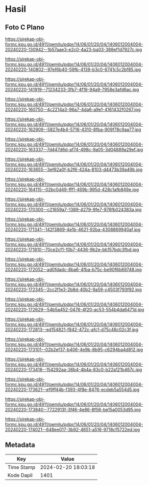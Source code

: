 # Hasil

## Foto C Plano

https://sirekap-obj-formc.kpu.go.id/4911/pemilu/pdpr/14/06/01/20/04/1406012004004-20240220-130942--1b57aae3-e2c0-4a23-ba03-388ef1d7927c.jpg

https://sirekap-obj-formc.kpu.go.id/4911/pemilu/pdpr/14/06/01/20/04/1406012004004-20240220-140802--97ef6b40-59fb-4139-b3c0-6741c5c2bf85.jpg

https://sirekap-obj-formc.kpu.go.id/4911/pemilu/pdpr/14/06/01/20/04/1406012004004-20240220-141919--71234233-3fb7-4f19-94a9-7958e3afd6ac.jpg

https://sirekap-obj-formc.kpu.go.id/4911/pemilu/pdpr/14/06/01/20/04/1406012004004-20240220-160750--4c2214a3-96a7-4da6-a9e1-4161432f0267.jpg

https://sirekap-obj-formc.kpu.go.id/4911/pemilu/pdpr/14/06/01/20/04/1406012004004-20240220-162909--5827e4b4-5716-4310-8fba-909f78c9aa77.jpg

https://sirekap-obj-formc.kpu.go.id/4911/pemilu/pdpr/14/06/01/20/04/1406012004004-20240220-163337--7d447d6d-af74-498c-9a05-3d04889a29ef.jpg

https://sirekap-obj-formc.kpu.go.id/4911/pemilu/pdpr/14/06/01/20/04/1406012004004-20240220-163655--3ef62a0f-b2f6-424a-8103-d4473b39a49b.jpg

https://sirekap-obj-formc.kpu.go.id/4911/pemilu/pdpr/14/06/01/20/04/1406012004004-20240220-164115--02bc0d49-fff1-469b-995d-428c1afb849e.jpg

https://sirekap-obj-formc.kpu.go.id/4911/pemilu/pdpr/14/06/01/20/04/1406012004004-20240220-170300--c21659a7-1389-4279-9fe7-976fb024383a.jpg

https://sirekap-obj-formc.kpu.go.id/4911/pemilu/pdpr/14/06/01/20/04/1406012004004-20240220-171341--142f3869-4e1b-4621-92ba-4308869940af.jpg

https://sirekap-obj-formc.kpu.go.id/4911/pemilu/pdpr/14/06/01/20/04/1406012004004-20240220-171810--70ce2cf1-10b7-4436-9b2e-bb157bdc3fbd.jpg

https://sirekap-obj-formc.kpu.go.id/4911/pemilu/pdpr/14/06/01/20/04/1406012004004-20240220-172052--ad0fdadc-8ba6-4fba-b75c-be90f6b69748.jpg

https://sirekap-obj-formc.kpu.go.id/4911/pemilu/pdpr/14/06/01/20/04/1406012004004-20240220-172345--2cc2f1e3-2b8d-40b2-9a59-c4503f793f92.jpg

https://sirekap-obj-formc.kpu.go.id/4911/pemilu/pdpr/14/06/01/20/04/1406012004004-20240220-172629--54b5a452-0476-4f20-ac53-554b4da6471d.jpg

https://sirekap-obj-formc.kpu.go.id/4911/pemilu/pdpr/14/06/01/20/04/1406012004004-20240220-172813--ed154821-f842-472c-afc1-d75c48c02c3f.jpg

https://sirekap-obj-formc.kpu.go.id/4911/pemilu/pdpr/14/06/01/20/04/1406012004004-20240220-173101--02b2ef37-b406-4e9b-8b95-c6294ba4d812.jpg

https://sirekap-obj-formc.kpu.go.id/4911/pemilu/pdpr/14/06/01/20/04/1406012004004-20240220-173418--154292aa-36b4-4b4a-83c0-b22a121b467c.jpg

https://sirekap-obj-formc.kpu.go.id/4911/pemilu/pdpr/14/06/01/20/04/1406012004004-20240220-173621--ef9ff44b-f393-4f8e-8476-ecdeb5a554d5.jpg

https://sirekap-obj-formc.kpu.go.id/4911/pemilu/pdpr/14/06/01/20/04/1406012004004-20240220-173840--7722913f-3f46-4e86-8f56-be15a0053d95.jpg

https://sirekap-obj-formc.kpu.go.id/4911/pemilu/pdpr/14/06/01/20/04/1406012004004-20240220-174021--648ee017-3b92-4651-a516-9718cf5722ed.jpg


## Metadata

| Key        | Value               |
| ---------- | ------------------- |
| Time Stamp | 2024-02-20 18:03:18 |
| Kode Dapil | 1401                |




